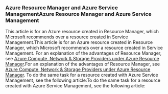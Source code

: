 ### <a name="azure-resource-manager-and-azure-service-management"></a><span data-ttu-id="252cd-101">Azure Resource Manager and Azure Service Management</span><span class="sxs-lookup"><span data-stu-id="252cd-101">Azure Resource Manager and Azure Service Management</span></span>
<span data-ttu-id="252cd-102">This article is for an Azure resource created in Resource Manager, which Microsoft recommends over a resource created in Service Management.</span><span class="sxs-lookup"><span data-stu-id="252cd-102">This article is for an Azure resource created in Resource Manager, which Microsoft recommends over a resource created in Service Management.</span></span> <span data-ttu-id="252cd-103">For an explanation of the advantages of Resource Manager, see [Azure Compute, Network & Storage Providers under Azure Resource Manager](../articles/virtual-machines/virtual-machines-windows-compare-deployment-models.md).</span><span class="sxs-lookup"><span data-stu-id="252cd-103">For an explanation of the advantages of Resource Manager, see [Azure Compute, Network & Storage Providers under Azure Resource Manager](../articles/virtual-machines/virtual-machines-windows-compare-deployment-models.md).</span></span> <span data-ttu-id="252cd-104">To do the same task for a resource created with Azure Service Management, see the following article:</span><span class="sxs-lookup"><span data-stu-id="252cd-104">To do the same task for a resource created with Azure Service Management, see the following article:</span></span>

